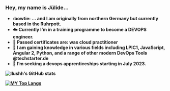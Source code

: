 ### <b> Hey, my name is Jülide...
<!--

- 🔭 I’m currently working on ...
- 🌱 I’m currently learning ...
- 👯 I’m looking to collaborate on ...
- 🤔 I’m looking for help with ...
- 💬 Ask me about ...
 How to reach me: ...
- 😄 Pronouns: ...
- ⚡ Fun fact: ... -->

- :bowtie: ... and I am originally from northern Germany but currently based in the Ruhrpott.
- :cloud: Currently I’m in a training programme to become a DEVOPS engineer.
- :star2: Passed certificates are: was cloud practitioner
- :book: I am gaining knowledge in various fields including LPIC1, JavaScript, Angular 2, Python, and a range of other modern DevOps Tools @techstarter.de
- :muscle: I’m seeking a devops apprenticeships starting in July 2023.




![Ilushh's GitHub stats](https://github-readme-stats.vercel.app/api?username=ilushh&theme=aura_dark&show_icons=true)



[![MY Top Langs](https://github-readme-stats.vercel.app/api/top-langs/?username=ilushh&layout=compact)](https://github.com/anuraghazra/github-readme-stats)
